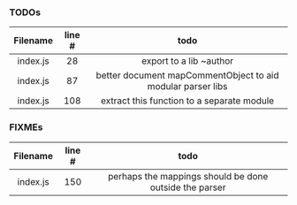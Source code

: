 ### TODOs
| Filename | line # | todo
|:--------:|:------:|:------:
| index.js | 28 | export to a lib ~author
| index.js | 87 | better document mapCommentObject to aid modular parser libs
| index.js | 108 | extract this function to a separate module

### FIXMEs
| Filename | line # | todo
|:--------:|:------:|:------:
| index.js | 150 | perhaps the mappings should be done outside the parser